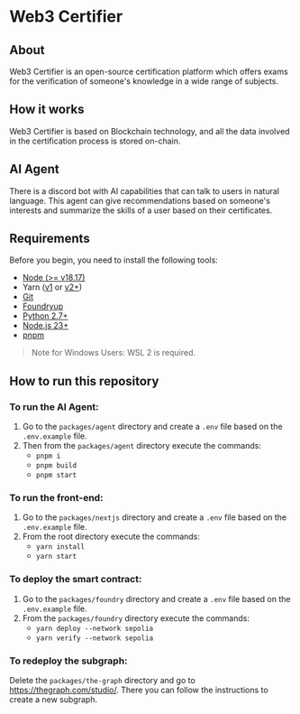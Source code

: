 # Web3 Certifier

## About
Web3 Certifier is an open-source certification platform which offers exams for the verification of someone's knowledge in a wide range of subjects.

## How it works
Web3 Certifier is based on Blockchain technology, and all the data involved in the certification process is stored on-chain.

## AI Agent
There is a discord bot with AI capabilities that can talk to users in natural language. This agent can give recommendations based on someone's interests and summarize the skills of a user based on their certificates.

## Requirements
Before you begin, you need to install the following tools:

- [Node (>= v18.17)](https://nodejs.org/en/download/)
- Yarn ([v1](https://classic.yarnpkg.com/en/docs/install/) or [v2+](https://yarnpkg.com/getting-started/install))
- [Git](https://git-scm.com/downloads)
- [Foundryup](https://book.getfoundry.sh/getting-started/installation)
- [Python 2.7+](https://www.python.org/downloads/)
- [Node.js 23+](https://docs.npmjs.com/downloading-and-installing-node-js-and-npm)
- [pnpm](https://pnpm.io/installation)

> Note for Windows Users: WSL 2 is required.


## How to run this repository
### To run the AI Agent:
1. Go to the `packages/agent` directory and create a `.env` file based on the `.env.example` file.
2. Then from the `packages/agent` directory execute the commands:
   - `pnpm i`
   - `pnpm build`
   - `pnpm start`

### To run the front-end:
1. Go to the `packages/nextjs` directory and create a `.env` file based on the `.env.example` file.
2. From the root directory execute the commands: 
   - `yarn install`
   - `yarn start`

### To deploy the smart contract:
1. Go to the `packages/foundry` directory and create a `.env` file based on the `.env.example` file.
2. From the `packages/foundry` directory execute the commands: 
   - `yarn deploy --network sepolia`
   - `yarn verify --network sepolia`

### To redeploy the subgraph:
Delete the `packages/the-graph` directory and go to <a href="https://thegraph.com/studio/">https://thegraph.com/studio/</a>. There you can follow the instructions to create a new subgraph.


